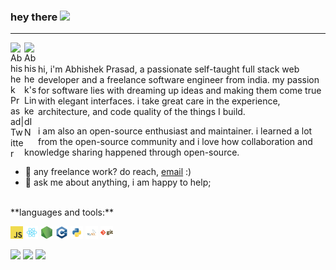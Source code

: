 ### hey there <img src="https://media.giphy.com/media/hvRJCLFzcasrR4ia7z/giphy.gif" width="25px">
<hr>
<a href="https://twitter.com/Abhi_8799349">
  <img align="left" alt="Abhishek Prasad| Twitter" width="22px" src="https://raw.githubusercontent.com/peterthehan/peterthehan/master/assets/twitter.svg" />
</a>
<a href="https://www.linkedin.com/in/abhishek7553/">
  <img align="left" alt="Abhishek's LinkedIN" width="22px" src="https://raw.githubusercontent.com/peterthehan/peterthehan/master/assets/linkedin.svg" />
</a>
<br />
<br />
hi, i'm Abhishek Prasad, a passionate self-taught full stack web developer and a freelance software engineer from india. my passion for software lies with dreaming up ideas and making them come true with elegant interfaces. i take great care in the experience, architecture, and code quality of the things I build.

i am also an open-source enthusiast and maintainer. i learned a lot from the open-source community and i love how collaboration and knowledge sharing happened through open-source.
 
- 💼 any freelance work? do reach, [email](mailto:prasadabhishek369@gmail.com) :)
- 💬 ask me about anything, i am happy to help;
<br />
**languages and tools:**  

<code><img height="20" src="https://raw.githubusercontent.com/github/explore/80688e429a7d4ef2fca1e82350fe8e3517d3494d/topics/javascript/javascript.png"></code>
<code><img height="20" src="https://raw.githubusercontent.com/github/explore/80688e429a7d4ef2fca1e82350fe8e3517d3494d/topics/react/react.png"></code>
<code><img height="20" src="https://raw.githubusercontent.com/github/explore/80688e429a7d4ef2fca1e82350fe8e3517d3494d/topics/nodejs/nodejs.png"></code>
<code><img height="20" src="https://raw.githubusercontent.com/github/explore/80688e429a7d4ef2fca1e82350fe8e3517d3494d/topics/cpp/cpp.png"></code>
<code><img height="20" src="https://raw.githubusercontent.com/github/explore/80688e429a7d4ef2fca1e82350fe8e3517d3494d/topics/python/python.png"></code>
<code><img height="20" src="https://raw.githubusercontent.com/github/explore/80688e429a7d4ef2fca1e82350fe8e3517d3494d/topics/mysql/mysql.png"></code>
<code><img height="20" src="https://raw.githubusercontent.com/github/explore/80688e429a7d4ef2fca1e82350fe8e3517d3494d/topics/git/git.png"></code>


<p align="left">
    <img
        height="180em"
        src="https://github-readme-stats.vercel.app/api?username=abhishek7553&show_icons=true&hide_border=true&theme=tokyonight"
    />
    <img
        height="180em"
        src="https://github-readme-stats.vercel.app/api/top-langs/?username=abhishek7553&show_icons=true&hide_border=true&layout=compact&langs_count=8&theme=tokyonight"
    />
  <img 
       height="180em"
       src="https://github-readme-stats.vercel.app/api/top-langs/?username=abhishek7553&layout=compact&theme=tokyonight"
   />
</p>




